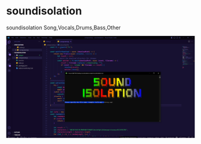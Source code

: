 # soundisolation
soundisolation Song,Vocals,Drums,Bass,Other

<img src="img.PNG" alt="autofill-Google-Form2" width="600"/>